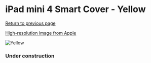 # iPad mini 4 Smart Cover - Yellow

[Return to previous page](/ipad_mini4)

[High-resolution image from Apple](https://store.storeimages.cdn-apple.com/8756/as-images.apple.com/is/MM2X2?wid=4500&hei=4500&fmt=png)

<div style="width: 384px"><img src="/everypreview/MM2X2.png" alt="Yellow"></div>

### Under construction
